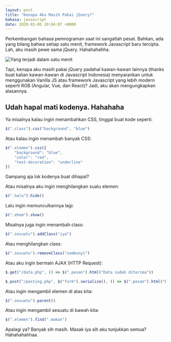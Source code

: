 ```yaml
---
layout: post
title: "Kenapa Aku Masih Pakai jQuery?"
bahasa: javascript
date: 2020-02-05 20:04:07 +0800
---
```


Perkembangan bahasa pemrograman saat ini sangatlah pesat. Bahkan, ada yang bilang bahwa setiap satu menit, framework Javascript baru tercipta. Lah, aku masih pewe sama jQuery. Hahahahahha.

![Yang terjadi dalam satu menit](https://miro.medium.com/max/1104/1*wHL7jB5xRBUdcOebneHHyg.jpeg)

Tapi, kenapa aku masih pakai jQuery padahal kawan-kawan lainnya (thanks buat kalian kawan-kawan di Javascript Indonesia) menyarankan untuk menggunakan Vanilla JS atau framework Javascript yang lebih modern seperti RGB (Angular, Vue, dan React)? Jadi, aku akan mengungkapkan alasannya.

## Udah hapal mati kodenya. Hahahaha

Ya misalnya kalau ingin menambahkan CSS, tinggal buat kode seperti:

```javascript
$(".class").css("background", "blue")
```

Atau kalau ingin menambah banyak CSS:

```javascript
$(".elemen").css({
	"background": "blue",
	"color": "red",
	"text-decoration": "underline"
})
```

Gampang aja lok kodenya buat dihapal?

Atau misalnya aku ingin menghilangkan suatu elemen:

```javascript
$(".halo").hide()
```

Lalu ingin memunculkannya lagi:

```javascript
$(".ehem").show()
```

Misalnya juga ingin menambah class:

```javascript
$(".sesuatu").addClass("iya")
```

Atau menghilangkan class:

```javascript
$(".sesuatu").removeClass("sembunyi")
```

Atau aku ingin bermain AJAX (HTTP Request):

```javascript
$.get("/data.php", () => $(".pesan").html("Data sudah diterima"))

$.post("/posting.php", $("form").serialize(), () => $(".pesan").html("Data terkirim"))
```

Atau ingin mengambil elemen di atas kita:

```javascript
$(".sesuatu").parent()
```

Atau ingin mengambil sesuatu di bawah kita:

```javascript
$(".elemen").find(".makan")
```

Apalagi ya? Banyak sih masih. Masak iya sih aku tunjukkan semua? Hahahahahhaa.